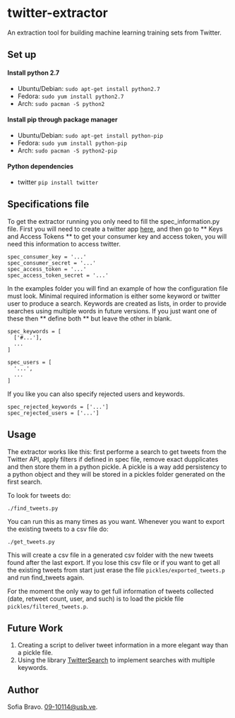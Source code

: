 # twitter-extractor 

An extraction tool for  building machine learning training sets from Twitter.

## Set up ##

#### Install python 2.7 ####
* Ubuntu/Debian:
```sudo apt-get install python2.7```
* Fedora:
```sudo yum install python2.7```
* Arch:
```sudo pacman -S python2```

#### Install pip through package manager ####
* Ubuntu/Debian:
```sudo apt-get install python-pip```
* Fedora:
```sudo yum install python-pip```
* Arch:
```sudo pacman -S python2-pip```

#### Python dependencies ####
* twitter
```pip install twitter```

## Specifications file ##

To get the extractor running you only need to fill the spec_information.py file. First you will need to create a twitter app [here](https://apps.twitter.com/), 
and then go to ** Keys and Access Tokens ** to get your consumer key and access token, you will need this information
to access twitter.

~~~~~
spec_consumer_key = '...'
spec_consumer_secret = '...'
spec_access_token = '...'
spec_access_token_secret = '...'
~~~~~

In the examples folder you will find an example of how the configuration file must look.
Minimal required information is either some keyword or twitter user to produce a search. Keywords are created as lists, in order to provide searches using multiple words in future versions. If you just want one of these then ** define both ** but leave the other in blank.
~~~~~
spec_keywords = [
  ['#...'],
  ...
]

spec_users = [
  '...',
  ...
]
~~~~~

If you like you can also specify rejected users and keywords.
~~~~~
spec_rejected_keywords = ['...']
spec_rejected_users = ['...']
~~~~~

## Usage ##

The extractor works like this: first performe a search to get tweets from the Twitter API, apply filters if defined in
spec file, remove exact dupplicates and then store them in a python pickle. A pickle is a way add persistency to a python object and they will be stored in a pickles folder generated on the first search.

To look for tweets do:
~~~~~
./find_tweets.py
~~~~~

You can run this as many times as you want. Whenever you want to export the existing tweets to a csv file do:
~~~~~
./get_tweets.py
~~~~~

This will create a csv file in a generated csv folder with the new tweets found after the last export. If you lose this csv file or if you want to get all the existing tweets from start just erase the file ```pickles/exported_tweets.p``` and run find_tweets again.

For the moment the only way to get full information of tweets collected (date, retweet count, user, and such) is to load the pickle file ```pickles/filtered_tweets.p```.

## Future Work ##
1. Creating a script to deliver tweet information in a more elegant way than a pickle file.
2. Using the library [TwitterSearch](https://pypi.python.org/pypi/TwitterSearch) to implement searches with multiple keywords.

## Author ##
Sofia Bravo. 09-10114@usb.ve.
